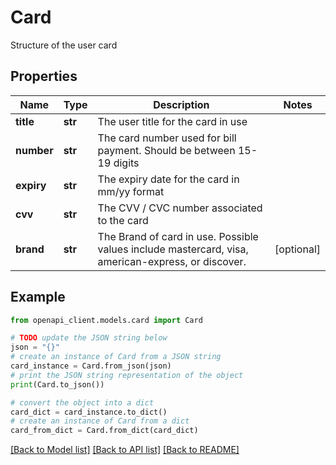 # Card

Structure of the user card

## Properties

Name | Type | Description | Notes
------------ | ------------- | ------------- | -------------
**title** | **str** | The user title for the card in use | 
**number** | **str** | The card number used for bill payment. Should be between 15-19 digits | 
**expiry** | **str** | The expiry date for the card in mm/yy format | 
**cvv** | **str** | The CVV / CVC number associated to the card | 
**brand** | **str** | The Brand of card in use. Possible values include mastercard, visa, american-express, or discover. | [optional] 

## Example

```python
from openapi_client.models.card import Card

# TODO update the JSON string below
json = "{}"
# create an instance of Card from a JSON string
card_instance = Card.from_json(json)
# print the JSON string representation of the object
print(Card.to_json())

# convert the object into a dict
card_dict = card_instance.to_dict()
# create an instance of Card from a dict
card_from_dict = Card.from_dict(card_dict)
```
[[Back to Model list]](../README.md#documentation-for-models) [[Back to API list]](../README.md#documentation-for-api-endpoints) [[Back to README]](../README.md)


